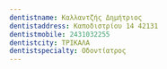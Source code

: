 ```yaml
---
dentistname: Καλλαντζής Δημήτριος
dentistaddress: Καποδιστρίου 14 42131
dentistmobile: 2431032255
dentistcity: ΤΡΙΚΑΛΑ
dentistspecialty: Οδοντίατρος
---
```

